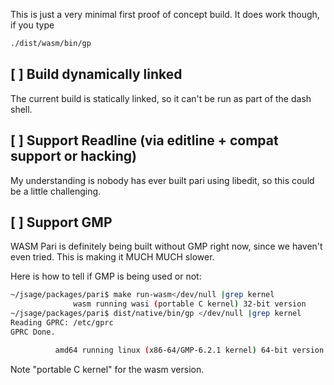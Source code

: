 This is just a very minimal first proof of concept build. It does work though, if you type

```sh
./dist/wasm/bin/gp
```

## [ ] Build dynamically linked

The current build is statically linked, so it can't be run as part of the dash shell.

## [ ] Support Readline (via editline + compat support or hacking)

My understanding is nobody has ever built pari using libedit, so this
could be a little challenging.

## [ ] Support GMP

WASM Pari is definitely being built without GMP right now, since we haven't
even tried. This is making it MUCH MUCH slower.

Here is how to tell if GMP is being used or not:

```sh
~/jsage/packages/pari$ make run-wasm</dev/null |grep kernel
              wasm running wasi (portable C kernel) 32-bit version
~/jsage/packages/pari$ dist/native/bin/gp </dev/null |grep kernel
Reading GPRC: /etc/gprc
GPRC Done.

          amd64 running linux (x86-64/GMP-6.2.1 kernel) 64-bit version
```

Note "portable C kernel" for the wasm version.

